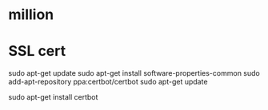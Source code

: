 # million


# SSL cert

sudo apt-get update
sudo apt-get install software-properties-common
sudo add-apt-repository ppa:certbot/certbot
sudo apt-get update


sudo apt-get install certbot


